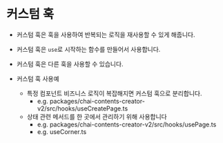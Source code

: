 # 커스텀 훅

- 커스텀 훅은 훅을 사용하여 반복되는 로직을 재사용할 수 있게 해줍니다.
- 커스텀 훅은 `use`로 시작하는 함수를 만들어서 사용합니다.
- 커스텀 훅은 다른 훅을 사용할 수 있습니다.

- 커스텀 훅 사용예
  - 특정 컴포넌트 비즈니스 로직이 복잡해지면 커스텀 훅으로 분리합니다.
    - e.g. packages/chai-contents-creator-v2/src/hooks/useCreatePage.ts
  - 상태 관련 메서드를 한 곳에서 관리하기 위해 사용합니다
    - e.g. packages/chai-contents-creator-v2/src/hooks/usePage.ts
    - e.g. useCorner.ts
